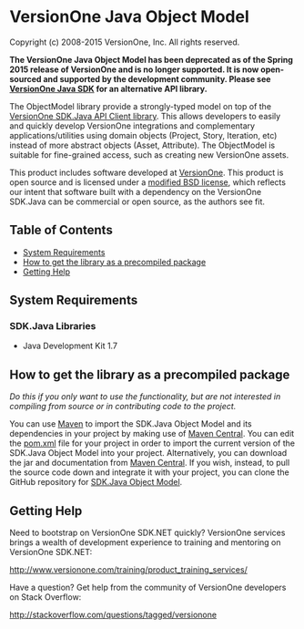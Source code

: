 # VersionOne Java Object Model
Copyright (c) 2008-2015 VersionOne, Inc.
All rights reserved.

**The VersionOne Java Object Model has been deprecated as of the Spring 2015 release of VersionOne and is no longer supported. It is now open-sourced and supported by the development community. Please see [VersionOne Java SDK](http://appcatalog.versionone.com/VersionOne.SDK.Java.APIClient) for an alternative API library.**

The ObjectModel library provide a strongly-typed model on top of the [VersionOne SDK.Java API Client library](https://github.com/versionone/VersionOne.SDK.Java.APIClient). This allows developers to easily and quickly develop VersionOne integrations and complementary applications/utilities using domain objects (Project, Story, Iteration, etc) instead of more abstract objects (Asset, Attribute). The ObjectModel is suitable for fine-grained access, such as creating new VersionOne assets.

This product includes software developed at [VersionOne](http://versionone.com/). This product is open source and is licensed under a [modified BSD license](https://github.com/versionone/VersionOne.SDK.Java.ObjectModel/blob/master/LICENSE.md), which reflects our intent that software built with a dependency on the VersionOne SDK.Java can be commercial or open source, as the authors see fit.

## Table of Contents

* [System Requirements](#system-requirements)
* [How to get the library as a precompiled package](#how-to-get-the-library-as-a-precompiled-package)
* [Getting Help](#getting-help)

## System Requirements ##

### SDK.Java Libraries ###

* Java Development Kit 1.7

## How to get the library as a precompiled package

_Do this if you only want to use the functionality, but are not interested in compiling from source or in contributing code to the project._

You can use [Maven](http://maven.apache.org/) to import the SDK.Java Object Model and its dependencies in your project by making use of [Maven Central](http://search.maven.org). You can edit the [pom.xml](http://maven.apache.org/guides/introduction/introduction-to-the-pom.html) file for your project in order to import the current version of the SDK.Java Object Model into your project. Alternatively, you can download the jar and documentation from [Maven Central](http://search.maven.org/#search%7Cga%7C1%7Ca%3A%22VersionOne.SDK.Java.ObjectModel%22). If you wish, instead, to pull the source code down and integrate it with your project, you can clone the GitHub repository for [SDK.Java Object Model](https://github.com/versionone/VersionOne.SDK.Java.ObjectModel).

## Getting Help

Need to bootstrap on VersionOne SDK.NET quickly? VersionOne services brings a wealth of development experience to training and mentoring on VersionOne SDK.NET:

http://www.versionone.com/training/product_training_services/

Have a question? Get help from the community of VersionOne developers on Stack Overflow:

http://stackoverflow.com/questions/tagged/versionone
